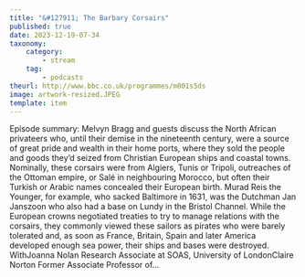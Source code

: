```yaml
---
title: "&#127911; The Barbary Corsairs"
published: true
date: 2023-12-19-07-34
taxonomy:
    category:
        - stream
    tag:
        - podcasts
theurl: http://www.bbc.co.uk/programmes/m001s5ds
image: artwork-resized.JPEG
template: item
---
```


Episode summary: Melvyn Bragg and guests discuss the North African privateers who, until their demise in the nineteenth century, were a source of great pride and wealth in their home ports, where they sold the people and goods they&rsquo;d seized from Christian European ships and coastal towns. Nominally, these corsairs were from Algiers, Tunis or Tripoli, outreaches of the Ottoman empire, or Sal&eacute; in neighbouring Morocco, but often their Turkish or Arabic names concealed their European birth. Murad Reis the Younger, for example, who sacked Baltimore in 1631, was the Dutchman Jan Janszoon who also had a base on Lundy in the Bristol Channel. While the European crowns negotiated treaties to try to manage relations with the corsairs, they commonly viewed these sailors as pirates who were barely tolerated and, as soon as France, Britain, Spain and later America developed enough sea power, their ships and bases were destroyed. WithJoanna Nolan Research Associate at SOAS, University of LondonClaire Norton Former Associate Professor of&hellip;
